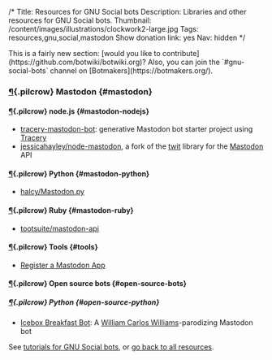 /*
Title: Resources for GNU Social bots
Description: Libraries and other resources for GNU Social bots.
Thumbnail: /content/images/illustrations/clockwork2-large.jpg
Tags: resources,gnu,social,mastodon
Show donation link: yes
Nav: hidden
*/


<div class="note" markdown="1">
This is a fairly new section: [would you like to contribute](https://github.com/botwiki/botwiki.org)? Also, you can join the `#gnu-social-bots` channel on [Botmakers](https://botmakers.org/).
</div>





### [¶](#mastodon){.pilcrow} Mastodon {#mastodon}

#### [¶](#mastodon-nodejs){.pilcrow} node.js {#mastodon-nodejs}

- [tracery-mastodon-bot](https://glitch.com/~tracery-mastodon-bot): generative Mastodon bot starter project using [Tracery](http://tracery.io/)
- [jessicahayley/node-mastodon](https://github.com/jessicahayley/node-mastodon), a fork of the [twit](https://github.com/ttezel/twit) library for the [Mastodon](https://github.com/tootsuite/mastodon) API

#### [¶](#mastodon-python){.pilcrow} Python {#mastodon-python}

- [halcy/Mastodon.py](https://github.com/halcy/Mastodon.py)

#### [¶](#mastodon-ruby){.pilcrow} Ruby {#mastodon-ruby}

- [tootsuite/mastodon-api](https://github.com/tootsuite/mastodon-api)

#### [¶](#tools){.pilcrow} Tools {#tools}

- [Register a Mastodon App](https://tinysubversions.com/notes/mastodon-bot/index.html)

#### [¶](#open-source-bots){.pilcrow} Open source bots {#open-source-bots}

##### [¶](#open-source-python){.pilcrow} Python {#open-source-python}

- [Icebox Breakfast Bot](https://github.com/aparrish/iceboxbreakfast): A [William Carlos Williams](https://en.wikipedia.org/wiki/William_Carlos_Williams)-parodizing Mastodon bot



See [tutorials for GNU Social bots](/tutorials/gnu-social-bots/), or [go back to all resources](/resources).
